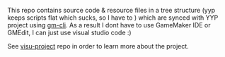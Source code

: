 This repo contains source code & resource files in a tree structure (yyp keeps scripts flat which sucks, so I have to ) which are synced with YYP project using [gm-cli](https://github.com/Alkapivo/gm-cli). As a result I dont have to use GameMaker IDE or GMEdit, I can just use visual studio code :) 

See [visu-project](https://github.com/Alkapivo/visu-project) repo in order to learn more about the project.
